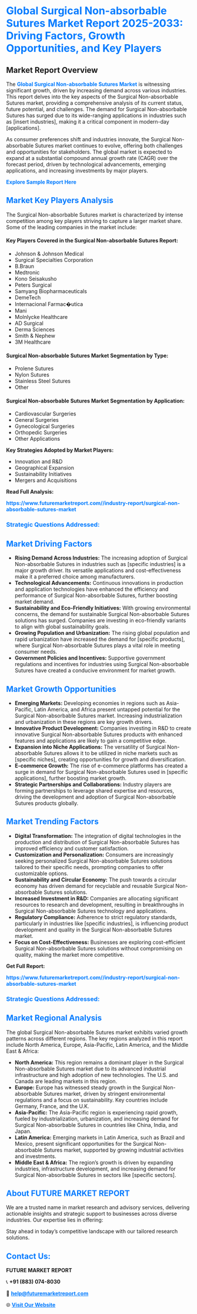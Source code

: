 <h1 style="color: #007BFF;">Global Surgical Non-absorbable Sutures Market Report 2025-2033: Driving Factors, Growth Opportunities, and Key Players</h1>

<section id="overview">
<h2>Market Report Overview</h2>
<p>The <a href="https://www.futuremarketreport.com//industry-report/surgical-non-absorbable-sutures-market" style="color: #007BFF; text-decoration: none;"><strong>Global Surgical Non-absorbable Sutures Market</strong></a> is witnessing significant growth, driven by increasing demand across various industries. This report delves into the key aspects of the Surgical Non-absorbable Sutures market, providing a comprehensive analysis of its current status, future potential, and challenges. The demand for Surgical Non-absorbable Sutures has surged due to its wide-ranging applications in industries such as [insert industries], making it a critical component in modern-day [applications].</p>
<p>As consumer preferences shift and industries innovate, the Surgical Non-absorbable Sutures market continues to evolve, offering both challenges and opportunities for stakeholders. The global market is expected to expand at a substantial compound annual growth rate (CAGR) over the forecast period, driven by technological advancements, emerging applications, and increasing investments by major players.</p>
</section>

<section id="overview">
<p><a href="https://www.futuremarketreport.com//request-sample/reportId=64455" style="color: #007BFF; text-decoration: none;"><strong>Explore Sample Report Here</strong></a></p>
</section>

<section id="key-players">
<h2 style="color: #007BFF;">Market Key Players Analysis</h2>
<p>The Surgical Non-absorbable Sutures market is characterized by intense competition among key players striving to capture a larger market share. Some of the leading companies in the market include:</p>
<h4>Key Players Covered in the Surgical Non-absorbable Sutures Report:</h4>
<ul><li>Johnson &amp; Johnson Medical</li><li>Surgical Specialties Corporation</li><li>B.Braun</li><li>Medtronic</li><li>Kono Seisakusho</li><li>Peters Surgical</li><li>Samyang Biopharmaceuticals</li><li>DemeTech</li><li>Internacional Farmac�utica</li><li>Mani</li><li>Molnlycke Healthcare</li><li>AD Surgical</li><li>Derma Sciences</li><li>Smith &amp; Nephew</li><li>3M Healthcare</li></ul>
<h4>Surgical Non-absorbable Sutures Market Segmentation by Type:</h4>
<ul><li>Prolene Sutures</li><li>Nylon Sutures</li><li>Stainless Steel Sutures</li><li>Other</li></ul>

<h4>Surgical Non-absorbable Sutures Market Segmentation by Application:</h4>
<ul><li>Cardiovascular Surgeries</li><li>General Surgeries</li><li>Gynecological Surgeries</li><li>Orthopedic Surgeries</li><li>Other Applications</li></ul>
<p><strong>Key Strategies Adopted by Market Players:</strong></p>
<ul>
<li>Innovation and R&D</li>
<li>Geographical Expansion</li>
<li>Sustainability Initiatives</li>
<li>Mergers and Acquisitions</li>
</ul>
</section>

<section>
<p><strong>Read Full Analysis: </strong></p><a href="https://www.futuremarketreport.com//industry-report/surgical-non-absorbable-sutures-market" style="color: #007BFF; text-decoration: none;"><strong>https://www.futuremarketreport.com//industry-report/surgical-non-absorbable-sutures-market</strong></a>
<h3 style="color: #007BFF;">Strategic Questions Addressed:</h3>
</section>

<section id="driving-factors">
<h2 style="color: #007BFF;">Market Driving Factors</h2>
<ul>
<li><strong>Rising Demand Across Industries:</strong> The increasing adoption of Surgical Non-absorbable Sutures in industries such as [specific industries] is a major growth driver. Its versatile applications and cost-effectiveness make it a preferred choice among manufacturers.</li>
<li><strong>Technological Advancements:</strong> Continuous innovations in production and application technologies have enhanced the efficiency and performance of Surgical Non-absorbable Sutures, further boosting market demand.</li>
<li><strong>Sustainability and Eco-Friendly Initiatives:</strong> With growing environmental concerns, the demand for sustainable Surgical Non-absorbable Sutures solutions has surged. Companies are investing in eco-friendly variants to align with global sustainability goals.</li>
<li><strong>Growing Population and Urbanization:</strong> The rising global population and rapid urbanization have increased the demand for [specific products], where Surgical Non-absorbable Sutures plays a vital role in meeting consumer needs.</li>
<li><strong>Government Policies and Incentives:</strong> Supportive government regulations and incentives for industries using Surgical Non-absorbable Sutures have created a conducive environment for market growth.</li>
</ul>
</section>

<section id="growth-opportunities">
<h2 style="color: #007BFF;">Market Growth Opportunities</h2>
<ul>
<li><strong>Emerging Markets:</strong> Developing economies in regions such as Asia-Pacific, Latin America, and Africa present untapped potential for the Surgical Non-absorbable Sutures market. Increasing industrialization and urbanization in these regions are key growth drivers.</li>
<li><strong>Innovative Product Development:</strong> Companies investing in R&D to create innovative Surgical Non-absorbable Sutures products with enhanced features and applications are likely to gain a competitive edge.</li>
<li><strong>Expansion into Niche Applications:</strong> The versatility of Surgical Non-absorbable Sutures allows it to be utilized in niche markets such as [specific niches], creating opportunities for growth and diversification.</li>
<li><strong>E-commerce Growth:</strong> The rise of e-commerce platforms has created a surge in demand for Surgical Non-absorbable Sutures used in [specific applications], further boosting market growth.</li>
<li><strong>Strategic Partnerships and Collaborations:</strong> Industry players are forming partnerships to leverage shared expertise and resources, driving the development and adoption of Surgical Non-absorbable Sutures products globally.</li>
</ul>
</section>

<section id="trending-factors">
<h2 style="color: #007BFF;">Market Trending Factors</h2>
<ul>
<li><strong>Digital Transformation:</strong> The integration of digital technologies in the production and distribution of Surgical Non-absorbable Sutures has improved efficiency and customer satisfaction.</li>
<li><strong>Customization and Personalization:</strong> Consumers are increasingly seeking personalized Surgical Non-absorbable Sutures solutions tailored to their specific needs, prompting companies to offer customizable options.</li>
<li><strong>Sustainability and Circular Economy:</strong> The push towards a circular economy has driven demand for recyclable and reusable Surgical Non-absorbable Sutures solutions.</li>
<li><strong>Increased Investment in R&D:</strong> Companies are allocating significant resources to research and development, resulting in breakthroughs in Surgical Non-absorbable Sutures technology and applications.</li>
<li><strong>Regulatory Compliance:</strong> Adherence to strict regulatory standards, particularly in industries like [specific industries], is influencing product development and quality in the Surgical Non-absorbable Sutures market.</li>
<li><strong>Focus on Cost-Effectiveness:</strong> Businesses are exploring cost-efficient Surgical Non-absorbable Sutures solutions without compromising on quality, making the market more competitive.</li>
</ul>
</section>

<section>
<p><strong>Get Full Report: </strong></p><a href="https://www.futuremarketreport.com//industry-report/surgical-non-absorbable-sutures-market" style="color: #007BFF; text-decoration: none;"><strong>https://www.futuremarketreport.com//industry-report/surgical-non-absorbable-sutures-market</strong></a>
<h3 style="color: #007BFF;">Strategic Questions Addressed:</h3>
</section>


<section id="regional-analysis">
<h2 style="color: #007BFF;">Market Regional Analysis</h2>
<p>The global Surgical Non-absorbable Sutures market exhibits varied growth patterns across different regions. The key regions analyzed in this report include North America, Europe, Asia-Pacific, Latin America, and the Middle East & Africa:</p>
<ul>
<li><strong>North America:</strong> This region remains a dominant player in the Surgical Non-absorbable Sutures market due to its advanced industrial infrastructure and high adoption of new technologies. The U.S. and Canada are leading markets in this region.</li>
<li><strong>Europe:</strong> Europe has witnessed steady growth in the Surgical Non-absorbable Sutures market, driven by stringent environmental regulations and a focus on sustainability. Key countries include Germany, France, and the U.K.</li>
<li><strong>Asia-Pacific:</strong> The Asia-Pacific region is experiencing rapid growth, fueled by industrialization, urbanization, and increasing demand for Surgical Non-absorbable Sutures in countries like China, India, and Japan.</li>
<li><strong>Latin America:</strong> Emerging markets in Latin America, such as Brazil and Mexico, present significant opportunities for the Surgical Non-absorbable Sutures market, supported by growing industrial activities and investments.</li>
<li><strong>Middle East & Africa:</strong> The region’s growth is driven by expanding industries, infrastructure development, and increasing demand for Surgical Non-absorbable Sutures in sectors like [specific sectors].</li>
</ul>
</section>

<footer>
<h2 style="color: #007BFF;">About FUTURE MARKET REPORT</h2>
<p>We are a trusted name in market research and advisory services, delivering actionable insights and strategic support to businesses across diverse industries. Our expertise lies in offering:</p>

<p>Stay ahead in today’s competitive landscape with our tailored research solutions.</p>

<h2 style="color: #007BFF;">Contact Us:</h2>
<p><strong>FUTURE MARKET REPORT</strong></p>
<p>📞 <strong>+91 (883) 074-8030</strong></p>
<p>📧 <strong><a href="mailto:help@futuremarketreport.com" style="color: #007BFF;">help@futuremarketreport.com</a></strong></p>
<p>🌐 <strong><a href="https://www.futuremarketreport.com/" style="color: #007BFF;">Visit Our Website</a></strong></p>
</footer>